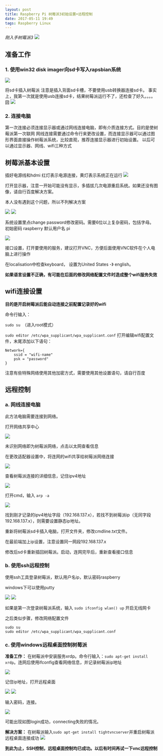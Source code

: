 ```yaml
---
layout: post
title: Raspberry Pi 树莓派3初始设置+远程控制
date: 2017-05-11 19:49
tags: Raspberry Linux
---
```


*刚入手树莓派3*
![](../images/2017/0511-1.jpg)

## 准备工作
### 1. 使用win32 disk imager向sd卡写入rapsbian系统
![](../images/2017/0511-2.png)

将sd卡插入树莓派
注意是插入背面sd卡槽，不要使用usb转换器连接sd卡。
事实上，我第一次就是使用usb连接sd卡，结果树莓派运行不了，还检查了好久。。。。囧
![](../images/2017/0511-3.jpg)
### 2. 连接电脑
第一次连接必须连接显示器或通过网线连接电脑，即有介质连接方式。目的是使树莓派第一次联网
网线连接需要通过命令行来更改设置，而连接显示器可以通过图形界面直接操作树莓派系统，比较直观，推荐连接显示器进行初始设置。
以后可以通过显示器、网线、wifi三种方式

## 树莓派基本设置
插好电源线和hdmi
红灯表示电源连接，黄灯表示系统正在运行
![](../images/2017/0511-5.jpg)

打开显示器，注意一开始可能没有显示，多插拔几次电源重启系统。如果还没有图像，请自行百度解决方案。

本人没有遇到这个问题，所以不列解决方案

![](../images/2017/0511-4.png)
![](../images/2017/0511-6.jpg)

系统设置里点change password修改密码。需要6位以上复杂密码，包括字母。
初始密码 raspberry  默认用户名 pi

![](../images/2017/0511-7.jpg)

接口设置，打开要使用的服务，建议打开VNC，方便后面使用VNC软件在个人电脑上进行操作

在localisation中检查keyboard， 设置为United States -》 english。

**如果语言设置不正确，有可能在后面的修改网络配置文件时造成整个wifi服务失效**

## wifi连接设置
**目的是开启树莓派后能自动连接之前配置记录好的wifi**

命令行输入：

`sudo su `（进入root模式）

`sudo editor /etc/wpa_supplicant/wpa_supplicant.conf`
打开编辑wifi配置文件，末尾添加以下语句：
```
Network={
	ssid = "wifi-name"
	psk = "password"
}
```
 注意有些特殊网络使用其他加密方式，需要使用其他设置语句，请自行百度

## 远程控制
### a. 网线连接电脑
此方法电脑需要连接到网络。

打开网络共享中心

![](../images/2017/0511-8.png)

未识别网络即为树莓派网络，点击以太网查看信息

在更改适配器设置中，将连网的wifi共享给树莓派网络连接

![](../images/2017/0511-9.png)

查看树莓派连接的详细信息，记住ipv4地址

![](../images/2017/0511-10.png)

打开cmd，输入 `arp -a`

![](../images/2017/0511-11.png)

找到刚才记录的ipv4地址字段（192.168.137.x），若找不到树莓派ip（无同字段192.168.137.x），则需要设置静态ip地址。

重新将树莓派sd卡插入电脑，打开文件夹，修改cmdline.txt文件。

在最前端加上ip设置，注意设置同一网段192.168.137.x

修改后sd卡重新插回树莓派。启动，连网完毕后，重新查看接口信息

### b. 使用ssh远程控制
使用ssh工具登录树莓派，默认用户名ip，默认密码raspberry

windows下可以使用putty

![](../images/2017/0511-12.png)
![](../images/2017/0511-13.png)

如果是第一次登录树莓派系统，输入 `sudo ifconfig wlan() up` 开启无线网卡

之后类似步骤，修改网络配置文件
```
sudo su
sudo editor /etc/wpa_supplicant/wpa_supplicant.conf
```
### c. 使用windows远程桌面控制树莓派
**准备工作：**
在树莓派中安装服务xrdp。命令行输入：`sudo apt-get install xrdp`。连网后使用ifconfig查看网络信息，并记录树莓派ip地址

![](../images/2017/0511-14.png)

记住ip地址，打开远程桌面

![](../images/2017/0511-15.png)
![](../images/2017/0511-16.png)

输入密码，连接。

![](../images/2017/0511-17.png)

可能出现如图login成功，connecting失败的情况。

**解决方案：** 在树莓派输入`sudo apt-get install tightvncserver`并重启树莓派
远程桌面连接成功
![](../images/2017/0511-17.png)

**到此为止，SSH控制，远程桌面控制均已成功。以后有时间再试一下vnc远程控制**
